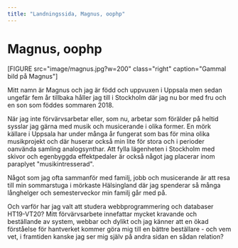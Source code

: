 ```yaml
---
title: "Landningssida, Magnus, oophp"
---
```

Magnus, oophp
=========================

[FIGURE src="image/magnus.jpg?w=200" class="right" caption="Gammal bild på Magnus"]

Mitt namn är Magnus och jag är född och uppvuxen i Uppsala men sedan ungefär fem år tillbaka håller jag till i Stockholm där jag nu bor med fru och en son som föddes sommaren 2018.

När jag inte förvärvsarbetar eller, som nu, arbetar som förälder på heltid sysslar jag gärna med musik och musicerande i olika former. En mörk källare i Uppsala har under många år fungerat som bas för mina olika musikprojekt och där huserar också min lite för stora och i perioder oanvända samling analogsynthar. Att fylla lägenheten i Stockholm med skivor och egenbyggda effektpedaler är också något jag placerar inom paraplyet "musikintresserad".

Något som jag ofta sammanför med familj, jobb och musicerande är att resa till min sommarstuga i mörkaste Hälsingland där jag spenderar så många långhelger och semesterveckor min familj går med på.

Och varför har jag valt att studera webbprogrammering och databaser HT19-VT20? Mitt förvärvsarbete innefattar mycket kravande och beställande av system, webbar och dylikt och jag känner att en ökad förståelse för hantverket kommer göra mig till en bättre beställare - och vem vet, i framtiden kanske jag ser mig själv på andra sidan en sådan relation?
